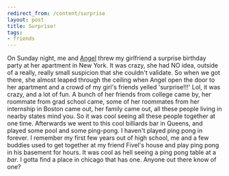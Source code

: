 ```yaml
---
redirect_from: /content/surprise
layout: post
title: Surprise!
tags:
- friends
---
```

On Sunday night, me and [Angel](http://www.chocolateshakti.blogspot.com/) threw my girlfriend a surprise birthday party at her apartment in New York. It was crazy, she had NO idea, outside of a really, really small suspicion that she couldn't validate. So when we got there, she almost leaped through the ceiling when Angel open the door to her apartment and a crowd of my girl's friends yelled 'surprise!!!' Lol, it was crazy, and a lot of fun. A bunch of her friends from college came by, her roommate from grad school came, some of her roommates from her internship in Boston came out, her family came out, all these people living in nearby states mind you. So it was cool seeing all these people together at one time. Afterwards we went to this cool billiards bar in Queens, and played some pool and some ping-pong. I haven't played ping pong in forever. I remember my first few years out of high school, me and a few buddies used to get together at my friend Fivel's house and play ping pong in his basement for hours. It was cool as hell seeing a ping pong table at a _bar_. I gotta find a place in chicago that has one. Anyone out there know of one?

